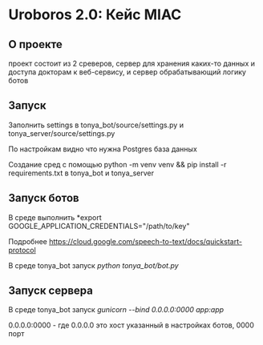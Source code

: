 # Uroboros 2.0: Кейс MIAC

## О проекте

проект состоит из 2 среверов, сервер для хранения каких-то данных и доступа докторам к веб-сервису, и сервер обрабатывающий логику ботов

## Запуск


Заполнить settings в tonya_bot/source/settings.py и tonya_server/source/settings.py

По настройкам видно что нужна Postgres база данных

Создание сред с помощью python -m venv venv && pip install -r requirements.txt в tonya_bot и tonya_server

## Запуск ботов

В среде выполнить *export GOOGLE_APPLICATION_CREDENTIALS="/path/to/key"

Подробнее https://cloud.google.com/speech-to-text/docs/quickstart-protocol

В среде tonya_bot запуск *python tonya_bot/bot.py*

## Запуск сервера

В среде tonya_bot запуск *gunicorn --bind 0.0.0.0:0000 app:app*

0.0.0.0:0000 - где 0.0.0.0 это хост указанный в настройках ботов, 0000 порт
